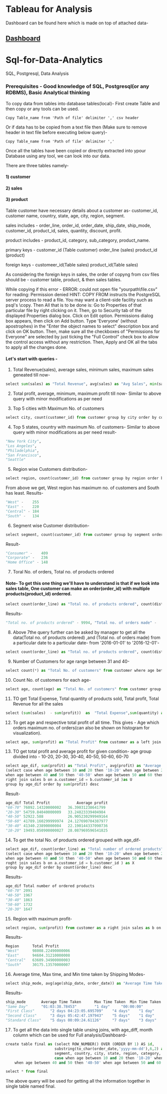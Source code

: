 # Tableau for Analysis
Dashboard can be found here which is made on top of attached data-
## [Dashboard](https://public.tableau.com/views/E-commerce_15899678474640/SalesTrend?:display_count=y&:toolbar=n&:origin=viz_share_link)





# Sql-for-Data-Analytics
SQL, Postgresql, Data Analysis

### Prerequisites - Good knowledge of SQL, Postgresql(or any RDBMS), Basic Analytical thinking


To copy data from tables into database tables(local)-
First create Table and then copy or any tools can be used.

```
Copy Table_name from 'Path of file' delimiter ',' csv header
```
Or if data has to be copied from a text file then (Make sure to remove header in text file before executing below query)-

```
Copy Table_name from 'Path of file' delimiter ','
```
Once all the tables have been copied or directly extracted into ypour Database using any tool, we can look into our data.

There are three tables namely- 
#### 1) customer
#### 2) sales
#### 3) product

Table customer have necessary details about a customer as- customer_id,  customer name, country, state, age, city, region, segment.

sales includes - order_line, order_id, order_date, ship_date, ship_mode, customer_id, product_id, sales, quantity, discount, profit.

product includes - product_id, category, sub_category, product_name.


primary keys - 
customer_id (Table customer)
order_line (sales)
product_id (product)

foreign keys -
customeer_id(Table sales)
product_id(Table sales)

As considering the foreign keys in sales, the order of copyng from csv files should be - customer table, product, & then sales tables. 

While copying if this error - 
ERROR: could not open file "yourpath\file.csv" for reading: Permission denied HINT: COPY FROM instructs the PostgreSQL server process to read a file. You may want a client-side facility such as psql's \copy. Then All that is to be done is: Go to Properties of that particular file by right clicking on it. Then, go to Security tab of the displayed Properties dialog box. Click on Edit option. Permissions dialog box appears, then click on Add button. Type 'Everyone' (without apostrophes) in the "Enter the object names to select" description box and click on OK button. Then, make sure all the checkboxes of "Permissions for Everyone" are selected by just ticking the "Full Control" check box to allow the control access without any restriction. Then, Apply and OK all the tabs to apply all the changes done.

#### Let's start with queries -

1) Total Revenue(sales), average sales, minimum sales, maximum sales geneated till now-
```python
select sum(sales) as "Total Revenue", avg(sales) as "Avg Sales", min(sales) as "Min Sales", max(sales) as "Max sales" from sales
```

2) Total profit, average, minimum, maximum profit till now-
Similar to above query with minor modifications as per need

3) Top 5 cities with Maximum No. of customers
```python
select city, count(customer_id) from customer group by city order by count(customer_id) desc limit 5
```

4) Top 5 states, country with maximum No. of customers-
Similar to above query with minor modifications as per need
result- 
```python
"New York City",
"Los Angeles",
"Philadelphia",
"San Francisco",
"Seattle"
```
5) Region wise Customers distribution-
```python
select region, count(customer_id) from customer group by region order by count(customer_id) desc
```
From above we get, West region has maximum no. of customers and South has least.
Results-
```python
"West" -	255
"East" -	220
"Central" -	184
"South" -	134
```
6) Segment wise Customer distribution-
```python
select segment, count(customer_id) from customer group by segment order by count(customer_id) desc
```
Result-
```python
"Consumer" -	409
"Corporate" -	236
"Home Office" -	148
```

7) Toral No. of orders, Total no. of products ordered

#### Note- To get this one thing we'll have to understand is that if we look into sales table, One customer can make an order(order_id) with multiple products(product_id) orderred.
```python
select count(order_line) as "Total no. of products ordered", count(distinct product_id) as "Total no. of orders made" from sales
```
Results-
```python
"Total no. of products ordered" - 9994, "Total no. of orders made" -	1862
```

8) Above 7the query further can be asked by manager to get all the data(Total no. of products ordered) ,and (Total no. of orders made) from a particular date to a particular date-
from '2016-01-01' to '2016-12-01'- 
```python
select count(order_line) as "Total no. of products ordered", count(distinct product_id) as "Total no. of orders made" from sales where order_date between '2016-01-01' and '2016-12-01'
```


9) Number of Customers for age range between 31 and 40-
```python
select count(*) as "Total No. of customers" from customer where age between 31 and 40
```

10) Count No. of customers for each age-
```python
select age, count(age) as "Total No. of customers" from customer group by age order by age
```


11) TO get Total Expense, Total quantity of products sold, Total profit, Total Revenue for all the sales
```python
select (sum(sales)  - sum(profit))  as  "Total Expense",sum(quantity) as "Total quantity of products sold", sum(profit) "Total profit", sum(sales) as "Total Revenue" from sales
```


12) To get age and respective total profit of all time. This gives - Age which orders maximum no. of orders(can also be shown on histogram for visualization).
```python
select age, sum(profit) as "Total Profit" from customer as a left join sales as b on a.customer_id = b.customer_id group by age order by sum(profit) desc
```


13) TO get total profit and average profit for given condition-
age group divided into - 10-20, 20-30, 30-40, 40-50, 50-60, 60-70
```python
select age_dif, sum(profit) as "Total Profit", avg(profit) as "Average profit" from 
(select case when age between 10 and 20 then '10-20' when age between 20 and 30 then '20-30' when age between 30 and 40 then '30-40'
when age between 40 and 50 then '40-50' when age between 50 and 60 then '50-60' else '60-70' end as age_dif , a.age, b.profit from customer as a 
right join sales b on a.customer_id = b.customer_id )as U
group by age_dif order by sum(profit) desc
```
Result-
```python
age_dif Total Profit        	Average profit
"60-70"	76092.14320000002	36.39031238641799
"20-30"	54759.84040000009  	33.24823339404984
"40-50"	52922.588	        26.905230299949164
"50-60"	41789.160299999974	24.127690704387977
"30-40"	41340.23890000004	22.190144337090736
"10-20"	19493.050900000027	28.087969596541825
```

14) To get the total No. of products ordered grouped with age_dif-
```python
select age_dif, count(order_line) as "Total number of ordered products" from 
(select case when age between 10 and 20 then '10-20' when age between 20 and 30 then '20-30' when age between 30 and 40 then '30-40'
when age between 40 and 50 then '40-50' when age between 50 and 60 then '50-60' else '60-70' end as age_dif , a.age, b.order_line from customer as a 
roght join sales b on a.customer_id = b.customer_id ) as X
group by age_dif order by count(order_line) desc
```
Results-
```python
age_dif Total number of ordered products
"60-70"	2091
"40-50"	1967
"30-40"	1863
"50-60"	1732
"20-30"	1647
```

15) Region with maximum profit-
```python
select region, sum(profit) from customer as a right join sales as b on a.customer_id = b.customer_id group by region order by sum(profit) desc
```
Results-
```python
Region    	Total Profit
"West"	  	98008.22490000006
"East"	  	94604.31210000008
"Central"	63609.34900000003
"South"	  	30175.13570000007
```

16) Average time, Max time, and Min time taken by Shipping Modes-
```python
select ship_mode, avg(age(ship_date, order_date)) as "Average Time Taken", max(age(ship_date, order_date)) as "Max Time Taken", min(age(ship_date, order_date)) as "Min Time Taken"  from sales group by ship_mode order by avg(age(ship_date, order_date))
```
Results-
```python
ship_mode		Average Time Taken		Max Time Taken	Min Time Taken
"Same Day"		"01:03:38.78453"		"1 day"		"00:00:00"
"First Class"		"2 days 04:23:05.695709"	"4 days"	"1 day"
"Second Class"		"3 days 05:42:47.197943"	"5 days"	"1 day"
"Standard Class"	"5 days 00:09:24.61126"		"7 days"	"3 days"
```

17) To get all the data into single table unsing joins, with age_diff, month column which can be used for Full analysis/Dashboard-
```python
create table final as (select ROW_NUMBER() OVER (ORDER BY 1) AS id, 
					  substring(to_char(order_date,'yyyy-mm-dd'),6,2) as month ,
					  segment, country, city, state, region, category, sub_category, product_name, order_date, ship_date, ship_mode, sales, quantity, discount, profit,
					  case when age between 10 and 20 then '10-20' when age between 20 and 30 then '20-30' when age between 30 and 40 then '30-40'
	when age between 40 and 50 then '40-50' when age between 50 and 60 then '50-60' else '60-70' end as age_cat  from customer as a left join sales as b on a.customer_id = b.customer_id left join product as c on b.product_id = c.product_id)
```
```python
select * from final
```
The above query will be used for getting all the information together in single table named final.






